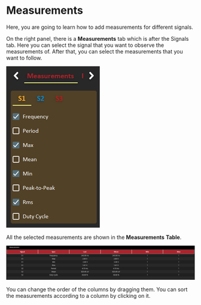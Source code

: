 # Measurements

Here, you are going to learn how to add measurements for different signals. 

On the right panel, there is a **Measurements** tab which is after the Signals tab. Here you can select the signal that you want to observe the measurements of. After that, you can select the measurements that you want to follow.

![](../../../../.gitbook/assets/image%20%2812%29.png)

All the selected measurements are shown in the **Measurements** **Table**.

![](../../../../.gitbook/assets/image%20%2852%29.png)

You can change the order of the columns by dragging them. You can sort the measurements according to a column by clicking on it. 

